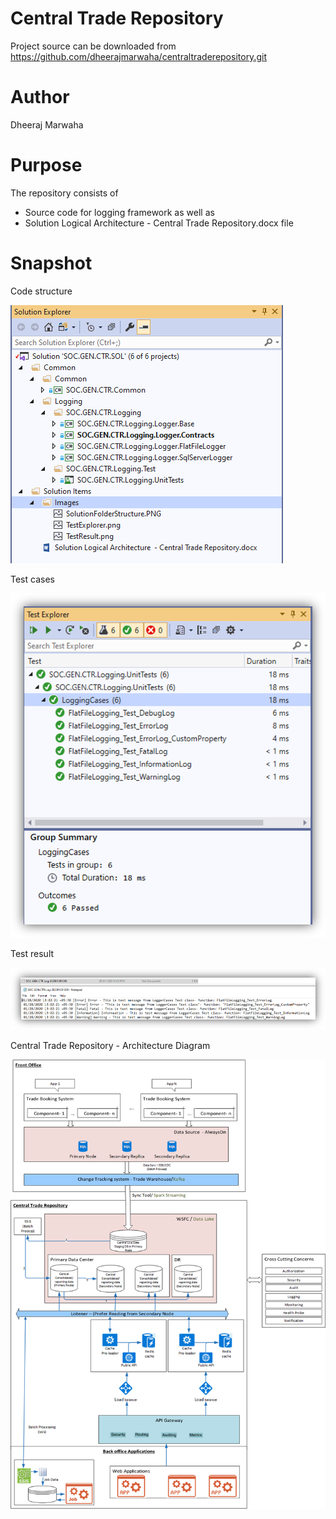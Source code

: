 # Central Trade Repository

Project source can be downloaded from https://github.com/dheerajmarwaha/centraltraderepository.git


Author
=======
Dheeraj Marwaha

Purpose
==========
The repository consists of 
* Source code for logging framework as well as 
* Solution Logical Architecture  - Central Trade Repository.docx file

Snapshot
=========

Code structure

![Code structure](https://github.com/dheerajmarwaha/centraltraderepository/blob/master/Images/SolutionFolderStructure.PNG)

Test cases

![Test cases](https://github.com/dheerajmarwaha/centraltraderepository/blob/master/Images/TestExplorer.png)

Test result

![Test result](https://github.com/dheerajmarwaha/centraltraderepository/blob/master/Images/TestResult.png)

Central Trade Repository - Architecture Diagram

![Architecture Diagram](https://github.com/dheerajmarwaha/centraltraderepository/blob/master/Images/CTR_Architectural_Diagram.png)